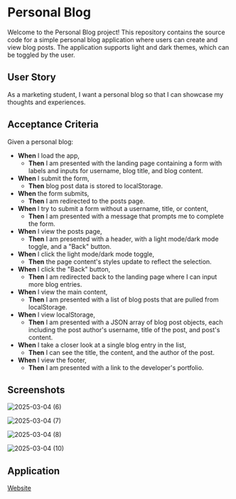 # Personal Blog

Welcome to the Personal Blog project! This repository contains the source code for a simple personal blog application where users can create and view blog posts. The application supports light and dark themes, which can be toggled by the user.

## User Story

As a marketing student, I want a personal blog so that I can showcase my thoughts and experiences.

## Acceptance Criteria

Given a personal blog:
- **When** I load the app,
  - **Then** I am presented with the landing page containing a form with labels and inputs for username, blog title, and blog content.
- **When** I submit the form,
  - **Then** blog post data is stored to localStorage.
- **When** the form submits,
  - **Then** I am redirected to the posts page.
- **When** I try to submit a form without a username, title, or content,
  - **Then** I am presented with a message that prompts me to complete the form.
- **When** I view the posts page,
  - **Then** I am presented with a header, with a light mode/dark mode toggle, and a "Back" button.
- **When** I click the light mode/dark mode toggle,
  - **Then** the page content's styles update to reflect the selection.
- **When** I click the "Back" button,
  - **Then** I am redirected back to the landing page where I can input more blog entries.
- **When** I view the main content,
  - **Then** I am presented with a list of blog posts that are pulled from localStorage.
- **When** I view localStorage,
  - **Then** I am presented with a JSON array of blog post objects, each including the post author's username, title of the post, and post's content.
- **When** I take a closer look at a single blog entry in the list,
  - **Then** I can see the title, the content, and the author of the post.
- **When** I view the footer,
  - **Then** I am presented with a link to the developer's portfolio.

## Screenshots
![2025-03-04 (6)](https://github.com/user-attachments/assets/9a23d88a-51a6-46b5-a1af-b0189da1e664)

![2025-03-04 (7)](https://github.com/user-attachments/assets/835d982e-c616-4766-bdc2-1cddf09a4b72)

![2025-03-04 (8)](https://github.com/user-attachments/assets/1392db42-6a3f-496c-a7da-2478a3d5e8c2)

![2025-03-04 (10)](https://github.com/user-attachments/assets/ca4d11e5-223b-444e-bee2-24b8d057f4f9)

## Application
 [Website](https://dippafudd.github.io/Personal-blog/)



